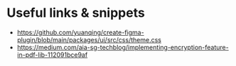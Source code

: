 # Useful links & snippets

- <https://github.com/yuanqing/create-figma-plugin/blob/main/packages/ui/src/css/theme.css>
- <https://medium.com/aia-sg-techblog/implementing-encryption-feature-in-pdf-lib-112091bce9af>
